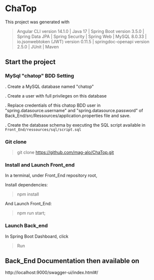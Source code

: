 # ChaTop

This project was generated with
  > Angular CLI version 14.1.0 | Java 17 | Spring Boot version 3.5.0 | Spring Data JPA | Spring Security | Spring Web | MySQL 8.0.33 | io.jsonwebtoken (JWT) version 0.11.5 | springdoc-openapi version 2.5.0 | JUnit | Maven

## Start the project

  ### MySql "chatop" BDD Setting

  . Create a MySQL database named "chatop"

  . Create a user with full privileges on this database

  . Replace credentials of this chatop BDD user in "spring.datasource.username" and "spring.datasource.password" of Back_End/src/Ressources/application.properties file and save.

  . Create the database schema by executing the SQL script available in `Front_End/ressources/sql/script.sql`

  ### Git clone

  > git clone https://github.com/mag-alo/ChaTop.git

  ### Install and Launch Front_end

  In a terminal, under Front_End repository root, 
  
  Install dependencies:

  > npm install

  And Launch Front_End:

  > npm run start;

  ### Launch Back_end 
  
  In Spring Boot Dashboard, click

  > Run

## Back_End Documentation then available on 

http://localhost:9000/swagger-ui/index.html#/    
